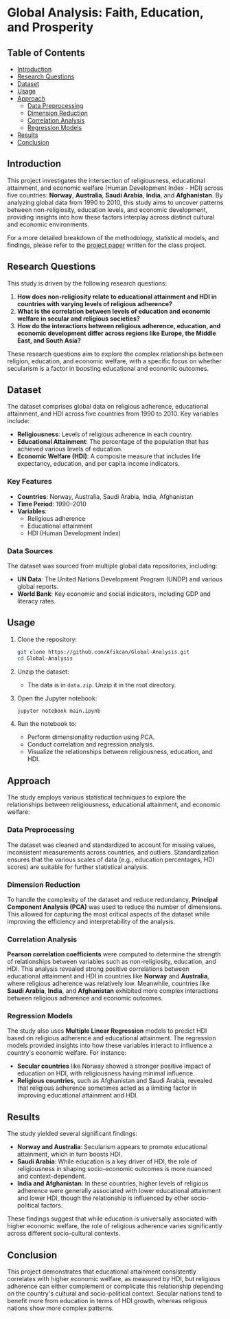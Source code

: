 # Global Analysis: Faith, Education, and Prosperity

## Table of Contents
- [Introduction](#introduction)
- [Research Questions](#research-questions)
- [Dataset](#dataset)
- [Usage](#usage)
- [Approach](#approach)
  - [Data Preprocessing](#data-preprocessing)
  - [Dimension Reduction](#dimension-reduction)
  - [Correlation Analysis](#correlation-analysis)
  - [Regression Models](#regression-models)
- [Results](#results)
- [Conclusion](#conclusion)

## Introduction

This project investigates the intersection of religiousness, educational attainment, and economic welfare (Human Development Index - HDI) across five countries: **Norway**, **Australia**, **Saudi Arabia**, **India**, and **Afghanistan**. By analyzing global data from 1990 to 2010, this study aims to uncover patterns between non-religiosity, education levels, and economic development, providing insights into how these factors interplay across distinct cultural and economic environments.

For a more detailed breakdown of the methodology, statistical models, and findings, please refer to the [project paper](Exploring_the_Intersection_of_Religion__Education__and_Economic_Welfare__A_Global_Analysis.pdf) written for the class project.

## Research Questions

This study is driven by the following research questions:

1. **How does non-religiosity relate to educational attainment and HDI in countries with varying levels of religious adherence?**
2. **What is the correlation between levels of education and economic welfare in secular and religious societies?**
3. **How do the interactions between religious adherence, education, and economic development differ across regions like Europe, the Middle East, and South Asia?**

These research questions aim to explore the complex relationships between religion, education, and economic welfare, with a specific focus on whether secularism is a factor in boosting educational and economic outcomes.

## Dataset

The dataset comprises global data on religious adherence, educational attainment, and HDI across five countries from 1990 to 2010. Key variables include:

- **Religiousness**: Levels of religious adherence in each country.
- **Educational Attainment**: The percentage of the population that has achieved various levels of education.
- **Economic Welfare (HDI)**: A composite measure that includes life expectancy, education, and per capita income indicators.

### Key Features

- **Countries**: Norway, Australia, Saudi Arabia, India, Afghanistan
- **Time Period**: 1990–2010
- **Variables**:
  - Religious adherence
  - Educational attainment
  - HDI (Human Development Index)

### Data Sources

The dataset was sourced from multiple global data repositories, including:
- **UN Data**: The United Nations Development Program (UNDP) and various global reports.
- **World Bank**: Key economic and social indicators, including GDP and literacy rates.

## Usage

1. Clone the repository:
    ```bash
    git clone https://github.com/Afikcan/Global-Analysis.git
    cd Global-Analysis
    ```

2. Unzip the dataset:
    - The data is in `data.zip`. Unzip it in the root directory.

3. Open the Jupyter notebook:
    ```bash
    jupyter notebook main.ipynb
    ```

4. Run the notebook to:
    - Perform dimensionality reduction using PCA.
    - Conduct correlation and regression analysis.
    - Visualize the relationships between religiousness, education, and HDI.

## Approach

The study employs various statistical techniques to explore the relationships between religiousness, educational attainment, and economic welfare:

### Data Preprocessing

The dataset was cleaned and standardized to account for missing values, inconsistent measurements across countries, and outliers. Standardization ensures that the various scales of data (e.g., education percentages, HDI scores) are suitable for further statistical analysis.

### Dimension Reduction

To handle the complexity of the dataset and reduce redundancy, **Principal Component Analysis (PCA)** was used to reduce the number of dimensions. This allowed for capturing the most critical aspects of the dataset while improving the efficiency and interpretability of the analysis.

### Correlation Analysis

**Pearson correlation coefficients** were computed to determine the strength of relationships between variables such as non-religiosity, education, and HDI. This analysis revealed strong positive correlations between educational attainment and HDI in countries like **Norway** and **Australia**, where religious adherence was relatively low. Meanwhile, countries like **Saudi Arabia**, **India**, and **Afghanistan** exhibited more complex interactions between religious adherence and economic outcomes.

### Regression Models

The study also uses **Multiple Linear Regression** models to predict HDI based on religious adherence and educational attainment. The regression models provided insights into how these variables interact to influence a country's economic welfare. For instance:

- **Secular countries** like Norway showed a stronger positive impact of education on HDI, with religiousness having minimal influence.
- **Religious countries**, such as Afghanistan and Saudi Arabia, revealed that religious adherence sometimes acted as a limiting factor in improving educational attainment and HDI.

## Results

The study yielded several significant findings:

- **Norway and Australia**: Secularism appears to promote educational attainment, which in turn boosts HDI.
- **Saudi Arabia**: While education is a key driver of HDI, the role of religiousness in shaping socio-economic outcomes is more nuanced and context-dependent.
- **India and Afghanistan**: In these countries, higher levels of religious adherence were generally associated with lower educational attainment and lower HDI, though the relationship is influenced by other socio-political factors.

These findings suggest that while education is universally associated with higher economic welfare, the role of religious adherence varies significantly across different socio-cultural contexts.

## Conclusion

This project demonstrates that educational attainment consistently correlates with higher economic welfare, as measured by HDI, but religious adherence can either complement or complicate this relationship depending on the country's cultural and socio-political context. Secular nations tend to benefit more from education in terms of HDI growth, whereas religious nations show more complex patterns.
